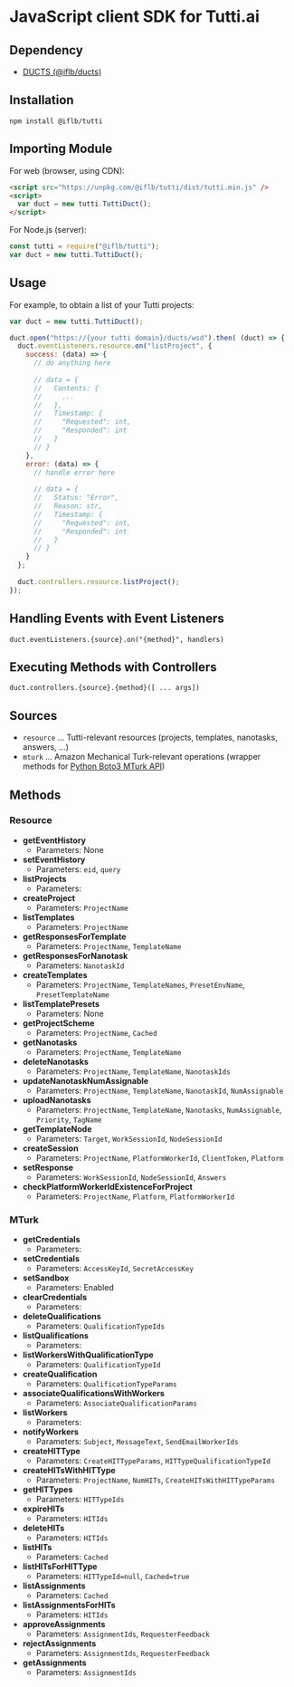 # JavaScript client SDK for Tutti.ai

## Dependency

- [DUCTS (@iflb/ducts)](https://www.npmjs.com/package/@iflb/ducts)

## Installation

```
npm install @iflb/tutti
```

## Importing Module

For web (browser, using CDN):

```html
<script src="https://unpkg.com/@iflb/tutti/dist/tutti.min.js" />
<script>
  var duct = new tutti.TuttiDuct();
</script>
```

For Node.js (server):

```javascript
const tutti = require("@iflb/tutti");
var duct = new tutti.TuttiDuct();
```

## Usage

For example, to obtain a list of your Tutti projects:

```javascript
var duct = new tutti.TuttiDuct();

duct.open("https://{your tutti domain}/ducts/wsd").then( (duct) => {   // Open a connection to Tutti server
  duct.eventListeners.resource.on("listProject", {
    success: (data) => {
      // do anything here
      
      // data = {
      //   Contents: {
      //     ...
      //   },
      //   Timestamp: {
      //     "Requested": int,
      //     "Responded": int
      //   }
      // }
    },
    error: (data) => {
      // handle error here
      
      // data = {
      //   Status: "Error",
      //   Reason: str,
      //   Timestamp: {
      //     "Requested": int,
      //     "Responded": int
      //   }
      // }
    }
  };
  
  duct.controllers.resource.listProject();
});
```

## Handling Events with Event Listeners

`duct.eventListeners.{source}.on("{method}", handlers)`

## Executing Methods with Controllers

`duct.controllers.{source}.{method}([ ... args])`

## Sources

- `resource` ... Tutti-relevant resources (projects, templates, nanotasks, answers, ...)
- `mturk` ... Amazon Mechanical Turk-relevant operations (wrapper methods for [Python Boto3 MTurk API](https://boto3.amazonaws.com/v1/documentation/api/latest/reference/services/mturk.html))

## Methods

### Resource

- **getEventHistory**
  - Parameters: None
- **setEventHistory**
  - Parameters: `eid`, `query` 
- **listProjects**
  - Parameters:  
- **createProject**
  - Parameters: `ProjectName` 
- **listTemplates**
  - Parameters: `ProjectName` 
- **getResponsesForTemplate**
  - Parameters: `ProjectName`, `TemplateName` 
- **getResponsesForNanotask**
  - Parameters: `NanotaskId` 
- **createTemplates**
  - Parameters: `ProjectName`, `TemplateNames`, `PresetEnvName`, `PresetTemplateName` 
- **listTemplatePresets**
  - Parameters: None
- **getProjectScheme**
  - Parameters: `ProjectName`, `Cached`
- **getNanotasks**
  - Parameters: `ProjectName`, `TemplateName`
- **deleteNanotasks**
  - Parameters: `ProjectName`, `TemplateName`, `NanotaskIds`
- **updateNanotaskNumAssignable**
  - Parameters: `ProjectName`, `TemplateName`, `NanotaskId`, `NumAssignable`
- **uploadNanotasks**
  - Parameters: `ProjectName`, `TemplateName`, `Nanotasks`, `NumAssignable`, `Priority`, `TagName`
- **getTemplateNode**
  - Parameters: `Target`, `WorkSessionId`, `NodeSessionId`
- **createSession**
  - Parameters: `ProjectName`, `PlatformWorkerId`, `ClientToken`, `Platform`
- **setResponse**
  - Parameters: `WorkSessionId`, `NodeSessionId`, `Answers`
- **checkPlatformWorkerIdExistenceForProject**
  - Parameters: `ProjectName`, `Platform`, `PlatformWorkerId`
  
### MTurk

- **getCredentials**
  - Parameters: 
- **setCredentials**
  - Parameters: `AccessKeyId`, `SecretAccessKey`
- **setSandbox**
  - Parameters: Enabled
- **clearCredentials**
  - Parameters: 
- **deleteQualifications**
  - Parameters: `QualificationTypeIds`
- **listQualifications**
  - Parameters:
- **listWorkersWithQualificationType**
  - Parameters: `QualificationTypeId`
- **createQualification**
  - Parameters: `QualificationTypeParams`
- **associateQualificationsWithWorkers**
  - Parameters: `AssociateQualificationParams`
- **listWorkers**
  - Parameters: 
- **notifyWorkers**
  - Parameters: `Subject`, `MessageText`, `SendEmailWorkerIds`
- **createHITType**
  - Parameters: `CreateHITTypeParams`, `HITTypeQualificationTypeId`
- **createHITsWithHITType**
  - Parameters: `ProjectName`, `NumHITs`, `CreateHITsWithHITTypeParams`
- **getHITTypes**
  - Parameters: `HITTypeIds`
- **expireHITs**
  - Parameters: `HITIds`
- **deleteHITs**
  - Parameters: `HITIds`
- **listHITs**
  - Parameters: `Cached`
- **listHITsForHITType**
  - Parameters: `HITTypeId=null`, `Cached=true`
- **listAssignments**
  - Parameters: `Cached`
- **listAssignmentsForHITs**
  - Parameters: `HITIds`
- **approveAssignments**
  - Parameters: `AssignmentIds`, `RequesterFeedback`
- **rejectAssignments**
  - Parameters: `AssignmentIds`, `RequesterFeedback`
- **getAssignments**
  - Parameters: `AssignmentIds`
